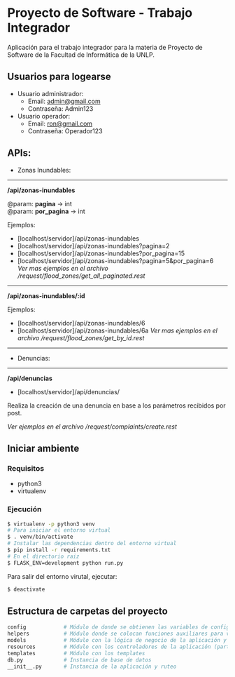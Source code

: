 # Proyecto de Software - Trabajo Integrador

Aplicación para el trabajo integrador para la materia de Proyecto de Software de la Facultad de Informática de la UNLP.

## Usuarios para logearse

- Usuario administrador:
  - Email: admin@gmail.com
  - Contraseña: Admin123
- Usuario operador:
  - Email: ron@gmail.com
  - Contraseña: Operador123


## APIs:

- Zonas Inundables:    
----------
  **/api/zonas-inundables**  
 
  @param: **pagina** -> int  
  @param: **por_pagina** -> int

  Ejemplos:

  * [localhost/servidor]/api/zonas-inundables
  * [localhost/servidor]/api/zonas-inundables?pagina=2
  * [localhost/servidor]/api/zonas-inundables?por_pagina=15
  * [localhost/servidor]/api/zonas-inundables?pagina=5&por_pagina=6  
  *Ver mas ejemplos en el archivo /request/flood_zones/get_all_paginated.rest*

----------
      
  **/api/zonas-inundables/:id**  
 
  Ejemplos:

  * [localhost/servidor]/api/zonas-inundables/6
  * [localhost/servidor]/api/zonas-inundables/6a
  *Ver mas ejemplos en el archivo /request/flood_zones/get_by_id.rest*
 
-----------

- Denuncias:    

----------
  **/api/denuncias**

  * [localhost/servidor]/api/denuncias/

  Realiza la creación de una denuncia en base a los parámetros recibidos por post.

  *Ver ejemplos en el archivo /request/complaints/create.rest*

## Iniciar ambiente

### Requisitos

- python3
- virtualenv

### Ejecución

```bash
$ virtualenv -p python3 venv
# Para iniciar el entorno virtual
$ . venv/bin/activate
# Instalar las dependencias dentro del entorno virtual
$ pip install -r requirements.txt
# En el directorio raiz
$ FLASK_ENV=development python run.py
```

Para salir del entorno virutal, ejecutar:

```bash
$ deactivate
```

## Estructura de carpetas del proyecto

```bash
config            # Módulo de donde se obtienen las variables de configuración
helpers           # Módulo donde se colocan funciones auxiliares para varias partes del código
models            # Módulo con la lógica de negocio de la aplicación y la conexión a la base de datos
resources         # Módulo con los controladores de la aplicación (parte web)
templates         # Módulo con los templates
db.py             # Instancia de base de datos
__init__.py       # Instancia de la aplicación y ruteo
```